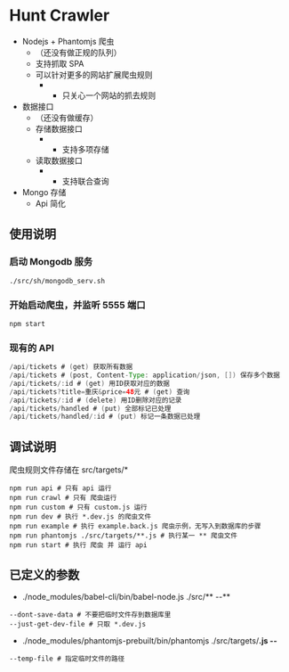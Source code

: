 # Hunt Crawler

* Nodejs + Phantomjs 爬虫
  * （还没有做正规的队列）
  * 支持抓取 SPA
  * 可以针对更多的网站扩展爬虫规则
    * - 只关心一个网站的抓去规则
* 数据接口
  * （还没有做缓存）
  * 存储数据接口
    * - 支持多项存储
  * 读取数据接口
    * - 支持联合查询
* Mongo 存储
  * Api 简化

## 使用说明

### 启动 Mongodb 服务
```shell
./src/sh/mongodb_serv.sh
```
### 开始启动爬虫，并监听 5555 端口
```shell
npm start
```

### 现有的 API

```java
/api/tickets # (get) 获取所有数据
/api/tickets # (post, Content-Type: application/json, []) 保存多个数据
/api/tickets/:id # (get) 用ID获取对应的数据
/api/tickets?title=重庆&price=48元 # (get) 查询
/api/tickets/:id # (delete) 用ID删除对应的记录
/api/tickets/handled # (put) 全部标记已处理
/api/tickets/handled/:id # (put) 标记一条数据已处理
```

## 调试说明

爬虫规则文件存储在 src/targets/*

```shell
npm run api # 只有 api 运行
npm run crawl # 只有 爬虫运行
npm run custom # 只有 custom.js 运行
npm run dev # 执行 *.dev.js 的爬虫文件
npm run example # 执行 example.back.js 爬虫示例，无写入到数据库的步骤
npm run phantomjs ./src/targets/**.js # 执行某一 ** 爬虫文件
npm run start # 执行 爬虫 并 运行 api
```

## 已定义的参数

* ./node_modules/babel-cli/bin/babel-node.js ./src/** --**
```shell
--dont-save-data # 不要把临时文件存到数据库里
--just-get-dev-file # 只取 *.dev.js
```

* ./node_modules/phantomjs-prebuilt/bin/phantomjs ./src/targets/**.js --**
```shell
--temp-file # 指定临时文件的路径
```

